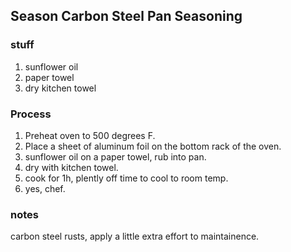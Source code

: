 ## Season Carbon Steel Pan Seasoning

### stuff
1. sunflower oil
2. paper towel
3. dry kitchen towel

### Process
1. Preheat oven to 500 degrees F.
2. Place a sheet of aluminum foil on the bottom rack of the oven.
3. sunflower oil on a paper towel, rub into pan.
4. dry with kitchen towel.
5. cook for 1h, plently off time to cool to room temp.
6. yes, chef.

### notes
carbon steel rusts, apply a little extra effort to maintainence.
